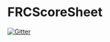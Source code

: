 # FRCScoreSheet

[![Gitter](https://badges.gitter.im/FRCScoreSheet/Lobby.svg)](https://gitter.im/FRCScoreSheet/Lobby?utm_source=badge&utm_medium=badge&utm_campaign=pr-badge&utm_content=badge)